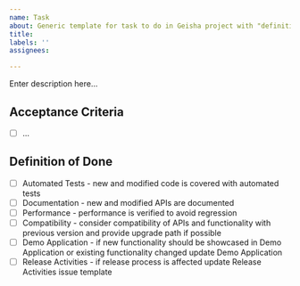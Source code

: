 ```yaml
---
name: Task
about: Generic template for task to do in Geisha project with "definition of done" check-list.
title: 
labels: ''
assignees: 

---
```


Enter description here...

## Acceptance Criteria
- [ ] ...

## Definition of Done
- [ ] Automated Tests - new and modified code is covered with automated tests
- [ ] Documentation - new and modified APIs are documented
- [ ] Performance - performance is verified to avoid regression
- [ ] Compatibility - consider compatibility of APIs and functionality with previous version and provide upgrade path if possible
- [ ] Demo Application - if new functionality should be showcased in Demo Application or existing functionality changed update Demo Application
- [ ] Release Activities - if release process is affected update Release Activities issue template
